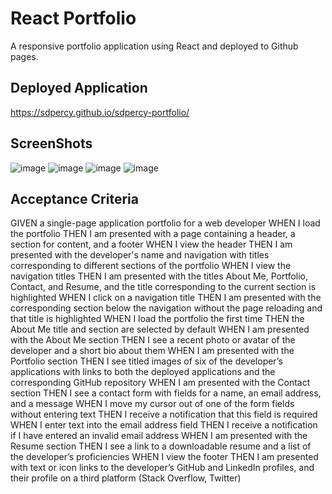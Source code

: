 # React Portfolio
A responsive portfolio application using React and deployed to Github pages.

## Deployed Application

https://sdpercy.github.io/sdpercy-portfolio/

## ScreenShots
![image](https://user-images.githubusercontent.com/78440638/132275152-c04c8462-6b81-47f3-b64e-f6f5b12982ee.png)
![image](https://user-images.githubusercontent.com/78440638/132274988-bdf5d1f4-36d3-4092-86b5-321a74e29c7f.png)
![image](https://user-images.githubusercontent.com/78440638/132275010-0f4fd6d6-ac7d-4228-b8bb-75388c9c7f81.png)
![image](https://user-images.githubusercontent.com/78440638/132275051-94a9f478-8eb6-47bd-a071-e2940976be2e.png)

## Acceptance Criteria
GIVEN a single-page application portfolio for a web developer
WHEN I load the portfolio
THEN I am presented with a page containing a header, a section for content, and a footer
WHEN I view the header
THEN I am presented with the developer's name and navigation with titles corresponding to different sections of the portfolio
WHEN I view the navigation titles
THEN I am presented with the titles About Me, Portfolio, Contact, and Resume, and the title corresponding to the current section is highlighted
WHEN I click on a navigation title
THEN I am presented with the corresponding section below the navigation without the page reloading and that title is highlighted
WHEN I load the portfolio the first time
THEN the About Me title and section are selected by default
WHEN I am presented with the About Me section
THEN I see a recent photo or avatar of the developer and a short bio about them
WHEN I am presented with the Portfolio section
THEN I see titled images of six of the developer’s applications with links to both the deployed applications and the corresponding GitHub repository
WHEN I am presented with the Contact section
THEN I see a contact form with fields for a name, an email address, and a message
WHEN I move my cursor out of one of the form fields without entering text
THEN I receive a notification that this field is required
WHEN I enter text into the email address field
THEN I receive a notification if I have entered an invalid email address
WHEN I am presented with the Resume section
THEN I see a link to a downloadable resume and a list of the developer’s proficiencies
WHEN I view the footer
THEN I am presented with text or icon links to the developer’s GitHub and LinkedIn profiles, and their profile on a third platform (Stack Overflow, Twitter) 







